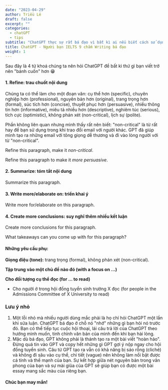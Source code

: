```yaml
---
date: "2023-04-29"
author: Triều Lê
draft: false
excerpt: ""
categories:
  - chatGPT
  - tips
subtitle: "ChatGPT thực sự rất bá đạo vì bất kì ai nếu biết cách sử dụng nó đều có thể viết luận tiếng Anh mượt mà, mạch lạc như một người bản địa thực thụ."
title: ChatGPT - Người bạn IELTS 9 chấm Writing bá đạo
weight: 1
---
```


Sau đây là 4 từ khoá chúng ta nên hỏi ChatGPT để bất kì thứ gì bạn viết trở nên "bánh cuốn" hơn 😁

#### **1. Refine: trau chuốt nội dung** 

Chúng ta có thể làm cho một đoạn văn: cụ thể hơn (specific), chuyên nghiệp hơn (professional), nguyên bản hơn (original), trang trọng hơn (formal), súc tích hơn (concise), thuyết phục hơn (persuasive), nhiều thông tin hơn (informative), miêu tả nhiều hơn (descriptive), nghiêm túc (serious), tích cực (optimistic), không phán xét (non-critical), lịch sự (polite).

Phần không liên quan nhưng mình thấy rất nên biết: "non-critical" là từ rất hay để bạn sử dụng trong khi trao đổi email với người khác. GPT đã giúp mình tạo ra những email với tông giọng dễ thương và đi vào lòng người với từ "non-critical".

Refine this paragraph, make it *non-critical*.

Refine this paragraph to make it *more persuasive*. 

#### **2. Summarize: tóm tắt nội dung**

Summarize this paragraph.

#### **3. Write more/elaborate on: triển khai ý** 

Write more for/elaborate on this paragraph.

#### **4. Create more conclusions: suy nghĩ thêm nhiều kết luận** 

Create more conclusions for this paragraph.

What takeaways can you come up with for this paragraph?

#### Những yêu cầu phụ:

**Giọng điệu (tone):** trang trọng (formal), không phán xét (non-critical).

**Tập trung vào một chủ đề nào đó (with a focus on ...)**

**Cho đối tượng cụ thể đọc (for ... to read)**

- Cho người ở trong hội đồng tuyển sinh trường X đọc (for people in the Admissions Committee of X University to read)

### Lưu ý nhỏ
1. Một lỗi nhỏ mà nhiều người dùng mắc phải là họ chỉ hỏi ChatGPT một lần khi sửa luận. ChatGPT bá đạo ở chỗ nó "nhớ" những gì bạn hỏi nó trước đó. Bạn có thể tiếp tục cuộc hội thoại, lái câu trả lời của ChatGPT theo hướng mình muốn, tinh chỉnh văn bản của mình đến khi bạn hài lòng. 
2. Mặc dù bá đạo, GPT không phải là thánh tạo ra một bài viết "hoàn hảo". Đừng quá tin vào GPT và copy hết những gì GPT gợi ý nộp ngay cho hội đồng tuyển sinh. Câu từ GPT tạo ra vẫn có khả năng bị sáo rỗng (cliché) và không đi sâu vào cụ thể, chi tiết (vague) nên không làm nổi bật được cá tính và thế mạnh của bạn. Sự kết hợp giữa nét nguyên bản trong văn phong của bạn và sự mài giũa của GPT sẽ giúp bạn có được một bài essay mang sắc màu của riêng bạn.

#### Chúc bạn may mắn!
